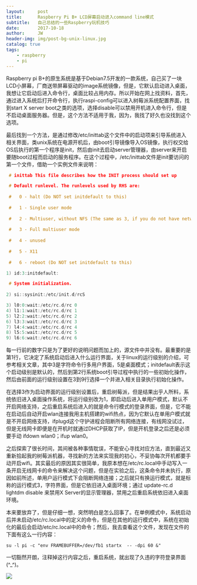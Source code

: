 ```yaml
---
layout:     post
title:      Raspberry Pi B+ LCD屏幕启动进入command line模式
subtitle:   自己总结的一些Raspberry玩机技巧
date:       2017-10-18
author:     JW
header-img: img/post-bg-unix-linux.jpg
catalog: true
tags:
    - raspberry
    - pi
---
```


Raspberry pi B+的原生系统是基于Debian7.5开发的一款系统，自己买了一块LCD小屏幕，厂商送带屏幕驱动的image系统镜像，但是，它默认启动进入桌面，我想让它启动后进入命令行，桌面比较占用内存。所以开始在网上找资料，首先，通过进入系统后打开命令行，执行raspi-config可以进入树莓派系统配置界面，找到start X server boot之类的选项，选择disable可以禁用开机进入命令行，但是不启动桌面服务器。但是，这个方法不适用于我，因为，我找了好久也没找到这个选项。

最后找到一个方法，是通过修改/etc/inittab这个文件中的启动项来引导系统进入相关界面，类unix系统在电源开机后，由boot引导镜像导入OS镜像，执行权交给OS后执行的第一个程序是init，然后由init去启动server管理器，由server来开启要随boot过程而启动的服务程序。在这个过程中，/etc/inittab文件是init要访问的第一个文件，借助一个实例文件来说明：
```c
 # inittab This file describes how the INIT process should set up

 # Default runlevel. The runlevels used by RHS are:
 
 #   0 - halt (Do NOT set initdefault to this)
 
 #   1 - Single user mode
 
 #   2 - Multiuser, without NFS (The same as 3, if you do not have networking)
 
 #   3 - Full multiuser mode
 
 #   4 - unused
 
 #   5 - X11
 
 #   6 - reboot (Do NOT set initdefault to this)

1) id:3:initdefault:

 # System initialization.
 
2) si::sysinit:/etc/init.d/rcS

3) l0:0:wait:/etc/rc.d/rc 0
4) l1:1:wait:/etc/rc.d/rc 1
5) l2:2:wait:/etc/rc.d/rc 2
6) l3:3:wait:/etc/rc.d/rc 3
7) l4:4:wait:/etc/rc.d/rc 4
8) l5:5:wait:/etc/rc.d/rc 5
9) l6:6:wait:/etc/rc.d/rc 6
```

每一行前的数字只是为了更好的说明问题而加上的，源文件中并没有。最重要的是第1行，它决定了系统启动后进入什么运行界面，关于linux的运行级别的介绍，可参考相关文章，其中3是字符命令行多用户界面，5是桌面模式；initdefault表示这个启动级别是默认的，然后到第2行系统boot引导过程中执行的一些初始化操作，然后由前面的运行级别设置在3到9行选择一个并进入相关目录执行初始化操作。

在选择3作为启动界面的运行级别设置后，重启树莓派，但是结果出乎人所料，系统依旧进入桌面操作系统，将运行级别改为1，即启动后进入单用户模式，默认不开启网络支持，之后重启系统后进入的就是命令行模式的登录界面，但是，它不能在启动后自动开启wlan连接我用主机搭建的wifi热点，因为它默认在单用户模式就是不开启网络支持，ifplugd这个守护进程会阻断所有网络连接，有线网没试过，但是无线网卡即便是在开机时就通过DHCP获取了IP，但是开机登录之后还是必须要手动 ifdown wlan0；ifup wlan0。

之后探索了很长时间，其间被各种事情耽误，不能安心寻找对应方法，直到最近又重新拾起我的树莓派机器，寻找新的方法来实现我的初心，不妥协每次开机都要手动开启wifi。其实最后的原因其实很简单，我原本想在/etc/rc.local中手动写入一条开启无线网卡的命令来解决这个问题，但是在实验之后，这条命令并未执行，原因如前所述，单用户运行模式下会阻断网络连接；之后就只有换运行模式，就是标称的运行模式3，字符界面，但是它依旧进入桌面环境；通过 update-rc.d  lightdm disable 来禁用X Server的显示管理器，禁用之后重启系统依旧进入桌面环境。

 本来要放弃了，但是仔细一想，突然明白是怎么回事了。在单例模式中，系统启动后并未启动/etc/rc.local中的定义的命令，但是在其他的运行模式中，系统在初始化的最后会启动/etc/rc.local中的命令；然后，我去查看这个文件，发现在文件的下面有这么一行内容：
 
	su -l pi -c "env FRAMEBUFFER=/dev/fb1 startx  -- -dpi 60 &"
	
一切豁然开朗，注释掉这行内容之后，重启系统，就出现了久违的字符登录界面(^_^)。

![](/img/jwblog/raspberry/figure1.png)
